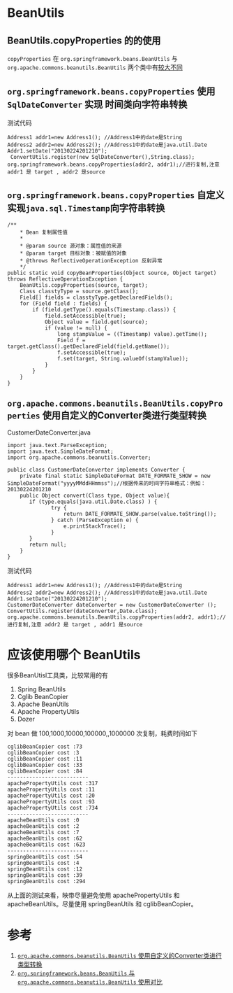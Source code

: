# BeanUtils

## BeanUtils.copyProperties 的的使用

 `copyProperties` 在 `org.springframework.beans.BeanUtils` 与 `org.apache.commons.beanutils.BeanUtils` 两个类中有[较大不同](http://www.manongzj.com/blog/3-ouxecnltwenfrgs.html)



## `org.springframework.beans.copyProperties` 使用 `SqlDateConverter` 实现 时间类向字符串转换

测试代码
```
Address1 addr1=new Address1(); //Address1中的date是String
Address2 addr2=new Address2(); //Address1中的date是java.util.Date
Addr1.setDate("20130224201210");
 ConvertUtils.register(new SqlDateConverter(),String.class);
org.springframework.beans.copyProperties(addr2, addr1);//进行复制,注意 addr1 是 target , addr2 是source
```


## `org.springframework.beans.copyProperties` 自定义实现`java.sql.Timestamp`向字符串转换


```
/**
    * Bean 复制属性值
    *
    * @param source 源对象：属性值的来源
    * @param target 目标对象：被赋值的对象
    * @throws ReflectiveOperationException 反射异常
    */
public static void copyBeanProperties(Object source, Object target) throws ReflectiveOperationException {
    BeanUtils.copyProperties(source, target);
    Class classtyType = source.getClass();
    Field[] fields = classtyType.getDeclaredFields();
    for (Field field : fields) {
        if (field.getType().equals(Timestamp.class)) {
            field.setAccessible(true);
            Object value = field.get(source);
            if (value != null) {
                long stampValue = ((Timestamp) value).getTime();
                Field f = target.getClass().getDeclaredField(field.getName());
                f.setAccessible(true);
                f.set(target, String.valueOf(stampValue));
            }
        }
    }
}
```


## `org.apache.commons.beanutils.BeanUtils.copyProperties` 使用自定义的Converter类进行类型转换

CustomerDateConverter.java 

```
import java.text.ParseException;
import java.text.SimpleDateFormat;
import org.apache.commons.beanutils.Converter;
 
public class CustomerDateConverter implements Converter {
    private final static SimpleDateFormat DATE_FORMATE_SHOW = new SimpleDateFormat("yyyyMMddHHmmss");//根据传来的时间字符串格式：例如：20130224201210
    public Object convert(Class type, Object value){
       if (type.equals(java.util.Date.class) ) {
              try {
                  return DATE_FORMATE_SHOW.parse(value.toString());
              } catch (ParseException e) {
                  e.printStackTrace();
              }
       }
       return null;
    }
}
```

测试代码
```
Address1 addr1=new Address1(); //Address1中的date是String
Address2 addr2=new Address2(); //Address1中的date是java.util.Date
Addr1.setDate("20130224201210");
CustomerDateConverter dateConverter = new CustomerDateConverter (); 
ConvertUtils.register(dateConverter,Date.class);
org.apache.commons.beanutils.BeanUtils.copyProperties(addr2, addr1);//进行复制,注意 addr2 是 target , addr1 是source
```

# 应该使用哪个 BeanUtils

很多BeanUtisl工具类，比较常用的有

1. Spring BeanUtils
2. Cglib BeanCopier
3. Apache BeanUtils
4. Apache PropertyUtils
5. Dozer

对 bean 做 100,1000,10000,100000,,1000000 次复制，耗费时间如下
```
cglibBeanCopier cost :73
cglibBeanCopier cost :3
cglibBeanCopier cost :11
cglibBeanCopier cost :33
cglibBeanCopier cost :84
--------------------------
apachePropertyUtils cost :317
apachePropertyUtils cost :11
apachePropertyUtils cost :20
apachePropertyUtils cost :93
apachePropertyUtils cost :734
--------------------------
apacheBeanUtils cost :0
apacheBeanUtils cost :2
apacheBeanUtils cost :7
apacheBeanUtils cost :62
apacheBeanUtils cost :623
--------------------------
springBeanUtils cost :54
springBeanUtils cost :4
springBeanUtils cost :12
springBeanUtils cost :39
springBeanUtils cost :294
```

从上面的测试来看，映带尽量避免使用 apachePropertyUtils 和 apacheBeanUtils。尽量使用 springBeanUtils 和 cglibBeanCopier。

# 参考
1. [`org.apache.commons.beanutils.BeanUtils` 使用自定义的Converter类进行类型转换](https://blog.csdn.net/imonHu/article/details/77772745)
2. [`org.springframework.beans.BeanUtils` 与 `org.apache.commons.beanutils.BeanUtils` 使用对比](http://www.manongzj.com/blog/3-ouxecnltwenfrgs.html)
